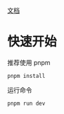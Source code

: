 [文档](https://tobe-fe-dalao.github.io/fast-vue3-site/)

# 快速开始

推荐使用 pnpm

```shell
pnpm install
```

运行命令

```shell
pnpm run dev
```
